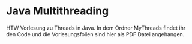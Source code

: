 # Java Multithreading
HTW Vorlesung zu Threads in Java. In dem Ordner MyThreads findet ihr den Code und die Vorlesungsfolien sind hier als PDF Datei angehangen.
